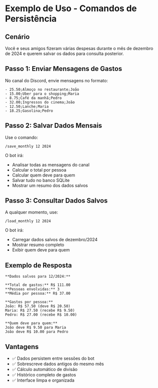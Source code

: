 # Exemplo de Uso - Comandos de Persistência

## Cenário
Você e seus amigos fizeram várias despesas durante o mês de dezembro de 2024 e querem salvar os dados para consulta posterior.

## Passo 1: Enviar Mensagens de Gastos
No canal do Discord, envie mensagens no formato:
```
- 25.50;Almoço no restaurante;João
- 15.00;Uber para o shopping;Maria
- 8.75;Café da manhã;Pedro
- 32.00;Ingressos do cinema;João
- 12.50;Lanche;Maria
- 18.25;Gasolina;Pedro
```

## Passo 2: Salvar Dados Mensais
Use o comando:
```
/save_monthly 12 2024
```

O bot irá:
- Analisar todas as mensagens do canal
- Calcular o total por pessoa
- Calcular quem deve para quem
- Salvar tudo no banco SQLite
- Mostrar um resumo dos dados salvos

## Passo 3: Consultar Dados Salvos
A qualquer momento, use:
```
/load_monthly 12 2024
```

O bot irá:
- Carregar dados salvos de dezembro/2024
- Mostrar resumo completo
- Exibir quem deve para quem

## Exemplo de Resposta
```
**Dados salvos para 12/2024:**

**Total de gastos:** R$ 111.00
**Pessoas envolvidas:** 3
**Média por pessoa:** R$ 37.00

**Gastos por pessoa:**
João: R$ 57.50 (deve R$ 20.50)
Maria: R$ 27.50 (recebe R$ 9.50)
Pedro: R$ 27.00 (recebe R$ 10.00)

**Quem deve para quem:**
João deve R$ 9.50 para Maria
João deve R$ 10.00 para Pedro
```

## Vantagens
- ✅ Dados persistem entre sessões do bot
- ✅ Sobrescreve dados antigos do mesmo mês
- ✅ Cálculo automático de divisão
- ✅ Histórico completo de gastos
- ✅ Interface limpa e organizada

